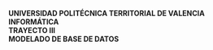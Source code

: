 **UNIVERSIDAD POLITÉCNICA TERRITORIAL DE VALENCIA  
INFORMÁTICA  
TRAYECTO III  
MODELADO DE BASE DE DATOS**
